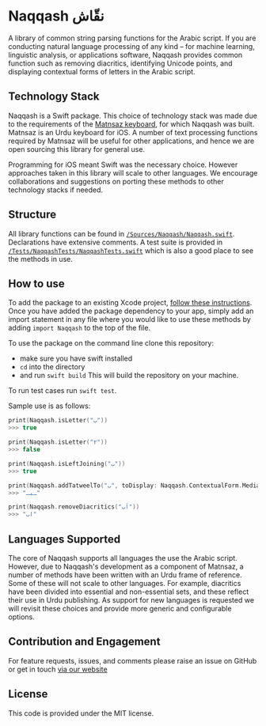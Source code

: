 # Naqqash نقّاش

A library of common string parsing functions for the Arabic script. If you are conducting natural language processing of any kind – for machine learning, linguistic analysis, or applications software, Naqqash provides common function such as removing diacritics, identifying Unicode points, and displaying contextual forms of letters in the Arabic script.

## Technology Stack

Naqqash is a Swift package. This choice of technology stack was made due to the requirements of the [Matnsaz keyboard](https://matnsaz.net), for which Naqqash was built. Matnsaz is an Urdu keyboard for iOS. A number of text processing functions required by Matnsaz will be useful for other applications, and hence we are open sourcing this library for general use.

Programming for iOS meant Swift was the necessary choice. However approaches taken in this library will scale to other languages. We encourage collaborations and suggestions on porting these methods to other technology stacks if needed.

## Structure

All library functions can be found in [`/Sources/Naqqash/Naqqash.swift`](/Sources/Naqqash/Naqqash.swift). Declarations have extensive comments. A test suite is provided in [`/Tests/NaqqashTests/NaqqashTests.swift`](/Tests/NaqqashTests/NaqqashTests.swift) which is also a good place to see the methods in use.

## How to use

To add the package to an existing Xcode project, [follow these instructions](https://developer.apple.com/documentation/xcode/adding_package_dependencies_to_your_app). Once you have added the package dependency to your app, simply add an import statement in any file where you would like to use these methods by adding `import Naqqash` to the top of the file.

To use the package on the command line clone this repository:
- make sure you have swift installed
- `cd` into the directory
- and run `swift build`
This will build the repository on your machine.

To run test cases run `swift test`. 

Sample use is as follows:

```swift
print(Naqqash.isLetter("ب"))
>>> true

print(Naqqash.isLetter("۲"))
>>> false

print(Naqqash.isLeftJoining("ب"))
>>> true

print(Naqqash.addTatweelTo("ب", toDisplay: Naqqash.ContextualForm.Medial))
>>> "ـبـ"

print(Naqqash.removeDiacritics("اَب"))
>>> "اب"

```

## Languages Supported

The core of Naqqash supports all languages the use the Arabic script. However, due to Naqqash's development as a component of Matnsaz, a number of methods have been written with an Urdu frame of reference. Some of these will not scale to other languages. For example, diacritics have been divided into essential and non-essential sets, and these reflect their use in Urdu publishing. As support for new languages is requested we will revisit these choices and provide more generic and configurable options.

## Contribution and Engagement

For feature requests, issues, and comments please raise an issue on GitHub or get in touch [via our website](https://matnsaz.net/en/contact)

## License

This code is provided under the MIT license.